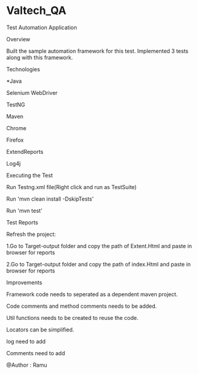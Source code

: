 # Valtech_QA

Test Automation Application

Overview

Built the sample automation framework for this test. Implemented 3 tests along with this framework.



Technologies

*Java

Selenium WebDriver

TestNG

Maven

Chrome

Firefox

ExtendReports

Log4j

Executing the Test

Run Testng.xml file(Right click and run as TestSuite)

Run 'mvn clean install -DskipTests'

Run 'mvn test'

Test Reports

Refresh the project:

1.Go to Target-output folder and copy the path of Extent.Html and paste in browser for reports

2.Go to Target-output  folder and copy the path of index.Html and paste in browser for reports

Improvements

Framework code needs to seperated as a dependent maven project.

Code comments and method comments needs to be added.

Util functions needs to be created to reuse the code.

Locators can be simplified.

log need to add

Comments need to add

@Author : Ramu
